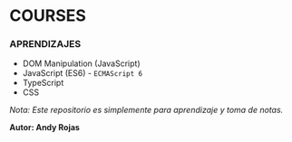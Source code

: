 # COURSES

### APRENDIZAJES
- DOM Manipulation (JavaScript)
- JavaScript (ES6) - `ECMAScript 6`
- TypeScript
- CSS 

_Nota: Este repositorio es simplemente para aprendizaje y toma de notas._

**Autor: Andy Rojas**
